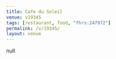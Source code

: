 ```yaml
---
title: Cafe du Soleil
venue: v19345
tags: [restaurant, food, "fhrs:247972"]
permalink: /v/19345/
layout: venue
---
```

null